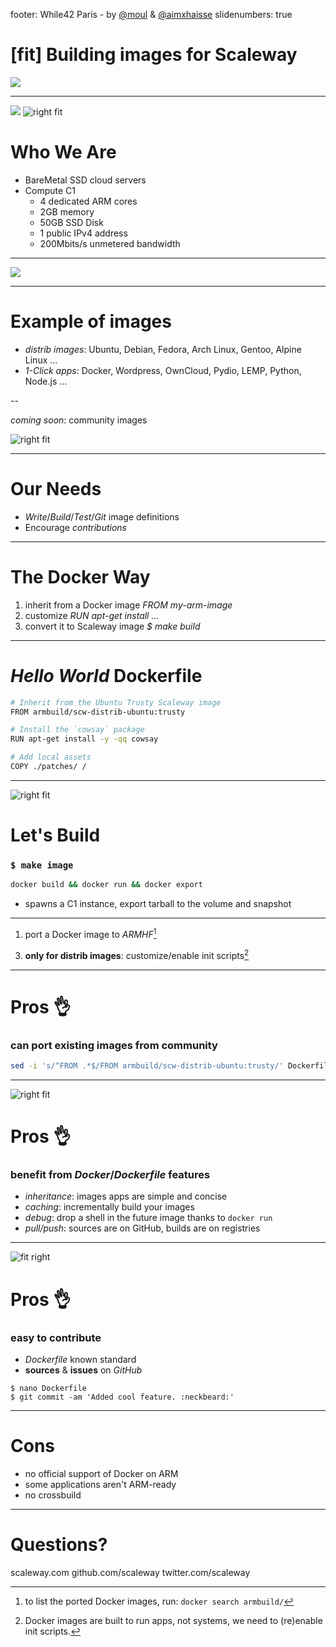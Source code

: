 footer: While42 Paris - by [@moul](https://twitter.com/moul) & [@aimxhaisse](https://twitter.com/aimxhaisse)
slidenumbers: true

# [fit] Building images for **Scaleway**

![](assets/image-board.jpg)

---

![](assets/image-board.jpg)
![right fit](assets/node.png)

# Who We Are

- BareMetal SSD cloud servers
- Compute C1
  - 4 dedicated ARM cores
  - 2GB memory
  - 50GB SSD Disk
  - 1 public IPv4 address
  - 200Mbits/s unmetered bandwidth

---

![](https://www.youtube.com/watch?v=XFhgSKNJP2s)

---

# Example of images

- *distrib images*: Ubuntu, Debian, Fedora, Arch Linux, Gentoo, Alpine Linux ...
- *1-Click apps*: Docker, Wordpress, OwnCloud, Pydio, LEMP, Python, Node.js ...

--

*coming soon*: community images

![right fit](assets/imagehub.png)

---

# Our Needs

- *Write*/*Build*/*Test*/*Git* image definitions
- Encourage *contributions*

---

# The Docker Way

1. inherit from a Docker image
  *FROM my-arm-image*
2. customize
  *RUN apt-get install ...*
3. convert it to Scaleway image
  *$ make build*

---

# *Hello World* Dockerfile

```bash
# Inherit from the Ubuntu Trusty Scaleway image
FROM armbuild/scw-distrib-ubuntu:trusty

# Install the `cowsay` package
RUN apt-get install -y -qq cowsay

# Add local assets
COPY ./patches/ /
```

---

![right fit](assets/make-build.png)

# Let's Build

### `$ make image`

```bash
docker build && docker run && docker export
```
- spawns a C1 instance, export tarball to the volume and snapshot

---

1. port a Docker image to *ARMHF*[^1]
[^1]: to list the ported Docker images, run: `docker search armbuild/`

3. **only for distrib images**: customize/enable init scripts[^2]
[^2]: Docker images are built to run apps, not systems, we need to (re)enable init scripts.



---

# Pros :ok_hand:

### can port existing images from community

```bash
sed -i 's/^FROM .*$/FROM armbuild/scw-distrib-ubuntu:trusty/' Dockerfile
```

---

![right fit](assets/make-help.png)

# Pros :ok_hand:

### benefit from *Docker*/*Dockerfile* features

- *inheritance*: images apps are simple and concise
- *caching*: incrementally build your images
- *debug*: drop a shell in the future image thanks to `docker run`
- *pull/push*: sources are on GitHub, builds are on registries

---

![fit right](assets/github-app-docker.png)

# Pros :ok_hand:

### easy to contribute

- *Dockerfile* known standard
- **sources** & **issues** on *GitHub*

```
$ nano Dockerfile
$ git commit -am 'Added cool feature. :neckbeard:'
```

---

# Cons

- no official support of Docker on ARM
- some applications aren't ARM-ready
- no crossbuild

---

# Questions?

scaleway.com
github.com/scaleway
twitter.com/scaleway
